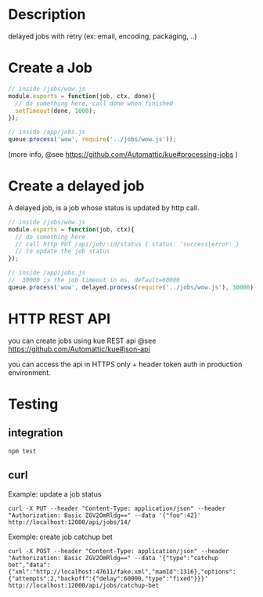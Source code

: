 # Description

delayed jobs with retry (ex: email, encoding, packaging, ..)

# Create a Job

```js
// inside /jobs/wow.js
module.exports = function(job, ctx, done){
  // do something here, call done when finished
  setTimeout(done, 1000);
});

// inside /app/jobs.js
queue.process('wow', require('../jobs/wow.js'));
```

(more info, @see https://github.com/Automattic/kue#processing-jobs )

# Create a delayed job

A delayed job, is a job whose status is updated by http call.

```js
// inside /jobs/wow.js
module.exports = function(job, ctx){
  // do something here
  // call http PUT /api/job/:id/status { status: 'success|error' }
  // to update the job status
});

// inside /app/jobs.js
//  30000 is the job timeout in ms, default=60000
queue.process('wow', delayed.process(require('../jobs/wow.js'), 30000));
```

# HTTP REST API

you can create jobs using kue REST api
@see https://github.com/Automattic/kue#json-api

you can access the api in HTTPS only + header token auth in production environment.

# Testing

## integration

```
npm test
```

## curl

Example: update a job status

```
curl -X PUT --header "Content-Type: application/json" --header "Authorization: Basic ZGV2OmRldg==" --data '{"foo":42}' http://localhost:12000/api/jobs/14/
```

Exemple: create job catchup bet

```
curl -X POST --header "Content-Type: application/json" --header "Authorization: Basic ZGV2OmRldg==" --data '{"type":"catchup bet","data":{"xml":"http://localhost:47611/fake.xml","mamId":1316},"options":{"attempts":2,"backoff":{"delay":60000,"type":"fixed"}}}' http://localhost:12000/api/jobs/catchup-bet
```